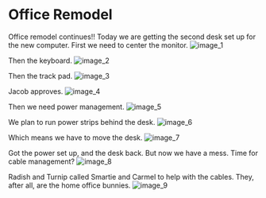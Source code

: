 # Office Remodel

Office remodel continues!!
Today we are getting the second desk set up for the new computer. First we need to center the monitor.
![image_1](pictures/image_1.jpg)
<div style="page-break-after: always;"></div>

Then the keyboard.
![image_2](pictures/image_2.jpg)
<div style="page-break-after: always;"></div>

Then the track pad.
![image_3](pictures/image_3.jpg)
<div style="page-break-after: always;"></div>

Jacob approves.
![image_4](pictures/image_4.jpeg)
<div style="page-break-after: always;"></div>

Then we need power management.
![image_5](pictures/image_5.jpg)
<div style="page-break-after: always;"></div>

We plan to run power strips behind the desk.
![image_6](pictures/image_6.jpg)
<div style="page-break-after: always;"></div>

Which means we have to move the desk.
![image_7](pictures/image_7.jpg)
<div style="page-break-after: always;"></div>

Got the power set up, and the desk back. But now we have a mess. Time for cable management?
![image_8](pictures/image_8.jpg)
<div style="page-break-after: always;"></div>

Radish and Turnip called Smartie and Carmel to help with the cables. They, after all, are the home office bunnies.
![image_9](pictures/image_9.jpeg)
<div style="page-break-after: always;"></div>